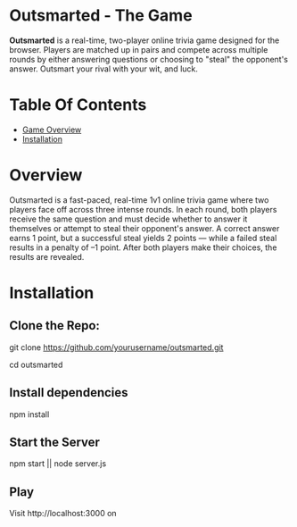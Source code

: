 # Outsmarted - The Game

**Outsmarted** is a real-time, two-player online trivia game designed for the browser. Players are matched up in pairs and compete across multiple rounds by either answering questions or choosing to "steal" the opponent's answer. Outsmart your rival with your wit, and luck.

# Table Of Contents
- [Game Overview](#Overview)
- [Installation](#Installation)



# Overview

Outsmarted is a fast-paced, real-time 1v1 online trivia game where two players face off across three intense rounds. In each round, both players receive the same question and must decide whether to answer it themselves or attempt to steal their opponent's answer. A correct answer earns 1 point, but a successful steal yields 2 points — while a failed steal results in a penalty of –1 point. After both players make their choices, the results are revealed.


# Installation

## Clone the Repo:

git clone https://github.com/yourusername/outsmarted.git

cd outsmarted

## Install dependencies

npm install

## Start the Server

npm start || node server.js

## Play
Visit http://localhost:3000 on
